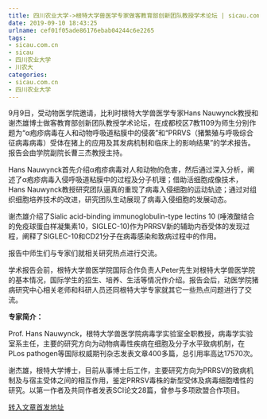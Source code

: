 ```yaml
---
title: 四川农业大学->根特大学兽医学专家做客教育部创新团队教授学术论坛 | sicau.com.cn
date: 2019-09-10 18:43:25
urlname: cef01f05ade86176ebab04244c6e2265
tags: 
- sicau.com.cn
- sicau
- 四川农业大学
- 川农大
categories:
- sicau.com.cn
- 四川农业大学
---
```



9月9日，受动物医学院邀请，比利时根特大学兽医学专家Hans Nauwynck教授和谢杰雄博士做客教育部创新团队教授学术论坛，在成都校区7教1109为师生分别作题为“α疱疹病毒在人和动物呼吸道粘膜中的侵袭”和“PRRVS（猪繁殖与呼吸综合征病毒病毒）受体在猪上的应用及其发病机制和临床上的影响结果”的学术报告。报告会由学院副院长曹三杰教授主持。

Hans Nauwynck首先介绍α疱疹病毒对人和动物的危害，然后通过深入分析，阐述了α疱疹病毒入侵呼吸道粘膜中的过程及分子机理；借助活细胞成像技术，Hans Nauwynck教授研究团队逼真的重现了病毒入侵细胞的运动轨迹；通过对组织细胞培养技术的改进，研究团队生动展现了病毒入侵细胞的发展动态。

谢杰雄介绍了Sialic acid-binding immunoglobulin-type lectins 10 (唾液酸结合的免疫球蛋白样凝集素10，SIGLEC-10)作为PRRSV新的辅助内吞受体的发现过程，阐释了SIGLEC-10和CD21分子在病毒感染和致病过程中的作用。

报告中师生们与专家们就相关研究热点进行交流。

学术报告会前，根特大学兽医学院国际合作负责人Peter先生对根特大学兽医学院的基本情况，国际学生的招生、培养、生活等情况作介绍。报告会后，动医学院猪病研究中心相关老师和科研人员还同根特大学专家就其它一些热点问题进行了交流。

**专家简介：**

Prof. Hans Nauwynck，根特大学兽医学院病毒学实验室全职教授，病毒学实验室系主任，主要的研究方向为动物病毒性疾病在细胞及分子水平致病机制，在PLos pathogen等国际权威期刊杂志发表文章400多篇，总引用率高达17570次。

谢杰雄，根特大学博士，目前从事博士后工作，主要研究方向为PRRSV的致病机制及与宿主受体之间的相互作用，鉴定PRRSV毒株的新型受体及病毒细胞嗜性的研究。以第一作者及共同作者发表SCI论文28篇，曾参与多项欧盟合作项目。





[转入文章首发地址](https://news.sicau.edu.cn/info/1078/53211.htm)